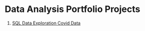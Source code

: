 # Data Analysis Portfolio Projects

1) [SQL Data Exploration Covid Data]([https://www.google.com](https://github.com/RhoGitHub754/PortfolioProjects/blob/main/--%20SQL%20Data%20Exploration%20Covid%20Data.sql))
